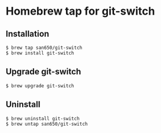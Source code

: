 # Homebrew tap for git-switch


## Installation

```
$ brew tap san650/git-switch
$ brew install git-switch
```

## Upgrade git-switch

```
$ brew upgrade git-switch
```

## Uninstall

```
$ brew uninstall git-switch
$ brew untap san650/git-switch
```

